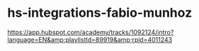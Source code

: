 # hs-integrations-fabio-munhoz
https://app.hubspot.com/academy/tracks/1092124/intro?language=EN&amp;playlistId=89919&amp;rpid=4011243
